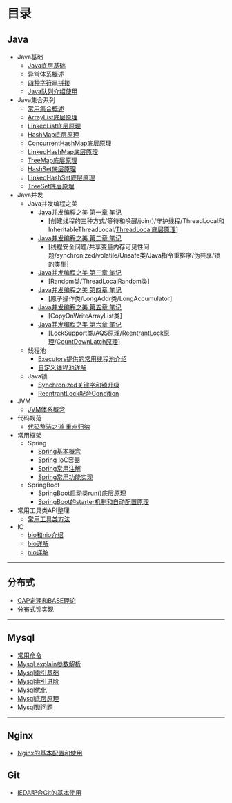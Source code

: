 # 目录


## Java
  - Java基础
    * [Java底层基础](file/java_base/java_base.md)
	* [异常体系概述](file/java_base/exception.md)
	* [四种字符串拼接](file/java_base/string_append_performance.md)
	* [Java队列介绍使用](file/java_base/queue.md)
  - Java集合系列
    * [常用集合概述](file/java_base/collections.md)
    * [ArrayList底层原理](file/java_plus/collections/arraylist.md)
	* [LinkedList底层原理](file/java_plus/collections/linkedlist.md)
	* [HashMap底层原理](file/java_plus/collections/hashmap.md)
	* [ConcurrentHashMap底层原理](file/java_plus/collections/concurrenthashmap.md)
	* [LinkedHashMap底层原理](file/java_plus/collections/linkedhashmap.md)
	* [TreeMap底层原理](file/java_plus/collections/treemap.md)
	* [HashSet底层原理](file/java_plus/collections/hashset.md)
	* [LinkedHashSet底层原理](file/java_plus/collections/linkedhashset.md)
	* [TreeSet底层原理](file/java_plus/collections/treeset.md)
  - Java并发
    - Java并发编程之美
      * [Java并发编程之美 第一章 笔记](file/java_thread1/unit1.md)
	    - [创建线程的三种方式/等待和唤醒/join()/守护线程/ThreadLocal和InheritableThreadLocal/[ThreadLocal底层原理](file/java_thread1/ThreadLocal.md)]
	  * [Java并发编程之美 第二章 笔记](file/java_thread1/unit2.md)
	    - [线程安全问题/共享变量内存可见性问题/synchronized/volatile/Unsafe类/Java指令重排序/伪共享/锁的类型]
	  * [Java并发编程之美 第三章 笔记](file/java_thread1/unit3.md)
	    - [Random类/ThreadLocalRandom类]
	  * [Java并发编程之美 第四章 笔记](file/java_thread1/unit4.md)
	    - [原子操作类/LongAddr类/LongAccumulator]
	  * [Java并发编程之美 第五章 笔记](file/java_thread1/unit5.md)
	    - [CopyOnWriteArrayList类]
	  * [Java并发编程之美 第六章 笔记](file/java_thread1/unit6.md)
	    - [LockSupport类/[AQS原理](file/java_thread1/AQS.md)/[ReentrantLock原理](file/java_thread1/ReentrantLock.md)/[CountDownLatch原理](file/java_thread1/CountDownLatch.md)]
	- 线程池
	  - [Executors提供的常用线程池介绍](file/java_thread1/ThreadPool_base.md)
	  - [自定义线程池详解](file/java_thread1/ThreadPoolExecutor.md)
	- Java锁
	  - [Synchronized关键字和锁升级](file/java_thread1/synchronized.md)
	  - [ReentrantLock配合Condition](file/java_thread1/ReentrantLock2.md)
  - JVM
    * [JVM体系概念](file/java_plus/JVM.md)
  - 代码规范
    * [代码整洁之道 重点归纳](file/java_clean/clean.md)
  - 常用框架
    - Spring
	  * [Spring基本概念](file/spring/spring2.md)
      * [Spring IoC容器](file/spring/spring1.md)
	  * [Spring常用注解](file/spring/spring3.md)
	  * [Spring常用功能实现](file/spring/spring4.md)
	- SpringBoot
	  * [SpringBoot启动类run()底层原理](file/spring/springboot1.md)
	  * [SpringBoot的starter机制和自动配置原理](file/spring/springboot2.md)
  - 常用工具类API整理
    * [常用工具类方法](file/utils/utils.md)
  - IO
    - [bio和nio介绍](file/io/io.md)
	- [bio详解](file/io/bio.md)
	- [nio详解](file/io/nio.md)
---

## 分布式
- [CAP定理和BASE理论](file/distributed/cap.md)
- [分布式锁实现](file/distributed/distributed_lock.md)

---

## Mysql
- [常用命令](file/mysql/mysql_usual_command.md)
- [Mysql explain参数解析](file/mysql/mysql_explain.md)
- [Mysql索引基础](file/mysql/mysql_index1.md)
- [Mysql索引进阶](file/mysql/mysql_index2.md)
- [Mysql优化](file/mysql/mysql_optimize.md)
- [Mysql底层原理](file/mysql/mysql_tree.md)
- [Mysql锁问题](file/mysql/mysql_lock.md)
---

## Nginx
- [Nginx的基本配置和使用](file/mysql/mysql_usual_command.md)


## Git
- [IEDA配合Git的基本使用](file/git/Git基本使用.md)

   
